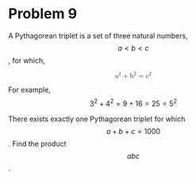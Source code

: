 # Problem 9

A Pythagorean triplet is a set of three natural numbers, $$a < b < c$$, for which,

<math xmlns="http://www.w3.org/1998/Math/MathML" display="block">
  <msup>
    <mn>a</mn>
    <mn>2</mn>
  </msup>
  <mo>+</mo>
  <msup>
    <mn>b</mn>
    <mn>2</mn>
  </msup>
  <mo>=</mo>
  <msup>
    <mn>c</mn>
    <mn>2</mn>
  </msup>
</math>

For example, $$3^2 + 4^2 = 9 + 16 = 25 = 5^2$$

There exists exactly one Pythagorean triplet for which $$a + b + c = 1000$$.
Find the product $$abc$$.